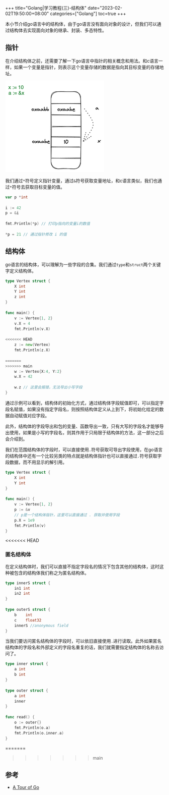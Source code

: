 +++
title="Golang|学习教程(三)-结构体"
date="2023-02-02T19:50:00+08:00"
categories=["Golang"]
toc=true
+++

本小节介绍go语言中的结构体，由于go语言没有面向对象的设计，但我们可以通过结构体去实现面向对象的继承、封装、多态特性。

## 指针

在介绍结构体之前，还需要了解一下go语言中指针的相关概念和用法。和c语言一样，如果一个变量是指针，则表示这个变量存储的数据是指向其目标变量的存储地址。

![指针](img_0.png)

我们通过`*`符号定义指针变量，通过`&`符号获取变量地址，和c语言类似，我们也通过`*`符号去获取目标变量的值。

```go
var p *int

i := 42
p = &i

fmt.Println(*p) // 打印p指向的变量i的数值

*p = 21 // 通过指针修改 i 的值
```

## 结构体

go语言的结构体，可以理解为一些字段的合集。我们通过`type`和`struct`两个关键字定义结构体。

```go
type Vertex struct {
	X int
	Y int
    z int
}

func main() {
	v := Vertex{1, 2}
	v.X = 4
	fmt.Println(v.X)

<<<<<<< HEAD
	z := new(Vertex)
	fmt.Println(z.X)

=======
>>>>>>> main
    w := Vertex{X:4, Y:2}
    w.X = 42

    w.z // 这里会报错，无法导出小写字段
}
```

通过示例可以看到，结构体的初始化方式，通过结构体字段赋值即可，可以指定字段名赋值，如果没有指定字段名，则按照结构体定义从上到下，将初始化给定的数据自动赋值对应字段。

此外，结构体的字段导出和包的变量、函数导出一致，只有大写的字段名才能够导出使用，如果是小写的字段名，则其作用于只局限于结构体的方法，这一部分之后会介绍到。

我们在范围结构体的字段时，可以直接使用`.`符号获取可导出字段使用，在go语言的结构体中还有一个比较另类的特点就是结构体指针也可以直接通过`.`符号获取字段数据，而不用显示的解引用。

```go
type Vertex struct {
	X int
	Y int
}

func main() {
	v := Vertex{1, 2}
	p := &v
    // p是一个结构体指针，这里可以直接通过 . 获取并使用字段
	p.X = 1e9
	fmt.Println(v)
}
```

<<<<<<< HEAD
### 匿名结构体

在定义结构体时，我们可以直接不指定字段名的情况下包含其他的结构体，这时这种被包含的结构体我们称之为匿名结构体。

```go
type innerS struct {
    in1 int
    in2 int
}

type outerS struct {
    b    int
    c    float32
    innerS //anonymous field
}
```

当我们要访问匿名结构体的字段时，可以依旧直接使用`.`进行读取。此外如果匿名结构体的字段名和外部定义的字段名重复的话，我们就需要指定结构体的名称去访问了。

```go
type inner struct {
	a int
	b int
}

type outer struct {
	a int
	inner
}

func read() {
	o := outer{}
	fmt.Println(o.a)
	fmt.Println(o.inner.a)
}
```

=======
>>>>>>> main
## 参考

- [A Tour of Go](https://go.dev/tour/moretypes/1)